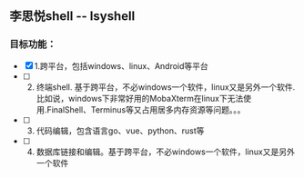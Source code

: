 ## 李思悦shell -- lsyshell

### 目标功能：

- [x] 1.跨平台，包括windows、linux、Android等平台
- [ ] 2. 终端shell. 基于跨平台，不必windows一个软件，linux又是另外一个软件.比如说，windows下非常好用的MobaXterm在linux下无法使用.FinalShell、Terminus等又占用居多内存资源等问题。。。
- [ ] 3. 代码编辑，包含语言go、vue、python、rust等
- [ ] 4. 数据库链接和编辑。基于跨平台，不必windows一个软件，linux又是另外一个软件


